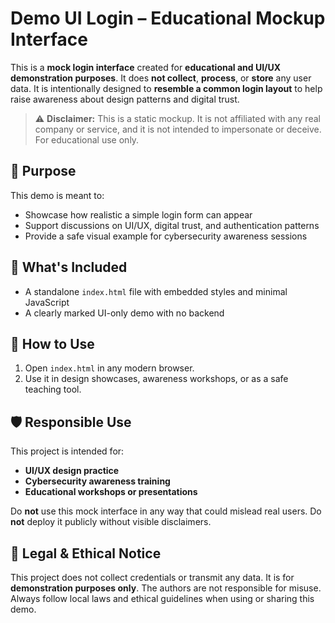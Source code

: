 # Demo UI Login – Educational Mockup Interface

This is a **mock login interface** created for **educational and UI/UX demonstration purposes**. It does **not collect**, **process**, or **store** any user data. It is intentionally designed to **resemble a common login layout** to help raise awareness about design patterns and digital trust.

> ⚠️ **Disclaimer:** This is a static mockup. It is not affiliated with any real company or service, and it is not intended to impersonate or deceive. For educational use only.

## 🎯 Purpose

This demo is meant to:
- Showcase how realistic a simple login form can appear
- Support discussions on UI/UX, digital trust, and authentication patterns
- Provide a safe visual example for cybersecurity awareness sessions

## 📄 What's Included

- A standalone `index.html` file with embedded styles and minimal JavaScript
- A clearly marked UI-only demo with no backend

## 🚀 How to Use

1. Open `index.html` in any modern browser.
2. Use it in design showcases, awareness workshops, or as a safe teaching tool.

## 🛡️ Responsible Use

This project is intended for:
- **UI/UX design practice**
- **Cybersecurity awareness training**
- **Educational workshops or presentations**

Do **not** use this mock interface in any way that could mislead real users. Do **not** deploy it publicly without visible disclaimers.

## 📢 Legal & Ethical Notice

This project does not collect credentials or transmit any data. It is for **demonstration purposes only**. The authors are not responsible for misuse. Always follow local laws and ethical guidelines when using or sharing this demo.
